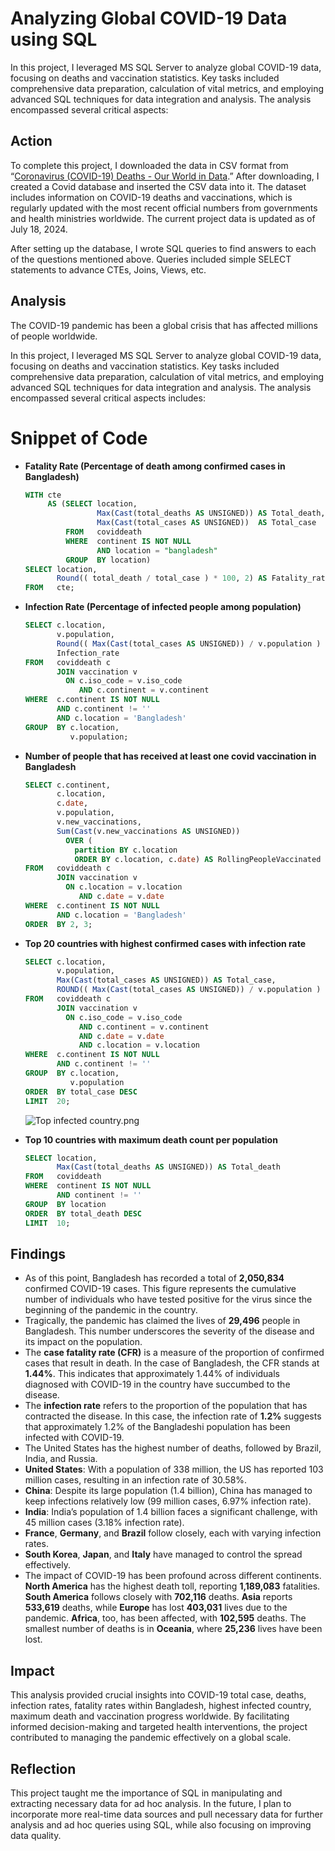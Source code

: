 # Analyzing Global COVID-19 Data using SQL

In this project, I leveraged MS SQL Server to analyze global COVID-19 data, focusing on deaths and vaccination statistics. Key tasks included comprehensive data preparation, calculation of vital metrics, and employing advanced SQL techniques for data integration and analysis. The analysis encompassed several critical aspects:

## Action

 To complete this project, I downloaded the data in CSV format from “[Coronavirus (COVID-19) Deaths - Our World in Data](https://ourworldindata.org/covid-deaths).”  After downloading, I created a Covid database and inserted the CSV data into it. The dataset includes information on COVID-19 deaths and vaccinations, which is regularly updated with the most recent official numbers from governments and health ministries worldwide. The current project data is updated as of July 18, 2024.

After setting up the database, I wrote SQL queries to find answers to each of the questions mentioned above. Queries included simple SELECT statements to advance CTEs, Joins, Views, etc.

## Analysis

The COVID-19 pandemic has been a global crisis that has affected millions of people worldwide. 

In this project, I leveraged MS SQL Server to analyze global COVID-19 data, focusing on deaths and vaccination statistics. Key tasks included comprehensive data preparation, calculation of vital metrics, and employing advanced SQL techniques for data integration and analysis. The analysis encompassed several critical aspects includes:

# Snippet of Code
    
- **Fatality Rate (Percentage of death among confirmed cases in Bangladesh)**
    
    
    ```sql
    WITH cte
         AS (SELECT location,
                    Max(Cast(total_deaths AS UNSIGNED)) AS Total_death,
                    Max(Cast(total_cases AS UNSIGNED))  AS Total_case
             FROM   coviddeath
             WHERE  continent IS NOT NULL
                    AND location = "bangladesh"
             GROUP  BY location)
    SELECT location,
           Round(( total_death / total_case ) * 100, 2) AS Fatality_rate
    FROM   cte;
    ```
        
- **Infection Rate (Percentage of infected people among population)**
    
    ```sql
    SELECT c.location,
           v.population,
           Round(( Max(Cast(total_cases AS UNSIGNED)) / v.population ) * 100, 2)AS
           Infection_rate
    FROM   coviddeath c
           JOIN vaccination v
             ON c.iso_code = v.iso_code
                AND c.continent = v.continent
    WHERE  c.continent IS NOT NULL
           AND c.continent != ''
           AND c.location = 'Bangladesh'
    GROUP  BY c.location,
              v.population;
    ```
        
- **Number of people that has received at least one covid vaccination in Bangladesh**
    
    ```sql
    SELECT c.continent,
           c.location,
           c.date,
           v.population,
           v.new_vaccinations,
           Sum(Cast(v.new_vaccinations AS UNSIGNED))
             OVER (
               partition BY c.location
               ORDER BY c.location, c.date) AS RollingPeopleVaccinated
    FROM   coviddeath c
           JOIN vaccination v
             ON c.location = v.location
                AND c.date = v.date
    WHERE  c.continent IS NOT NULL
           AND c.location = 'Bangladesh'
    ORDER  BY 2, 3;
    ```
        
- **Top 20 countries with highest confirmed cases with infection rate**
    
    ```sql
    SELECT c.location,
           v.population,
           Max(Cast(total_cases AS UNSIGNED)) AS Total_case,
           ROUND(( Max(Cast(total_cases AS UNSIGNED)) / v.population ) * 100 , 2) AS Infection_rate
    FROM   coviddeath c
           JOIN vaccination v
             ON c.iso_code = v.iso_code
                AND c.continent = v.continent
                AND c.date = v.date
                AND c.location = v.location
    WHERE  c.continent IS NOT NULL
           AND c.continent != ''
    GROUP  BY c.location,
              v.population
    ORDER  BY total_case DESC
    LIMIT  20; 
    ```
    
    ![Top infected country.png](https://prod-files-secure.s3.us-west-2.amazonaws.com/d774bcbe-f015-4aa5-b102-7b4ccde4ab34/3d585e7a-8639-4b41-b3db-8b10b4fcaf88/Top_infected_country.png)
    
- **Top 10 countries with maximum death count per population**
    
    ```sql
    SELECT location,
           Max(Cast(total_deaths AS UNSIGNED)) AS Total_death
    FROM   coviddeath
    WHERE  continent IS NOT NULL
           AND continent != ''
    GROUP  BY location
    ORDER  BY total_death DESC
    LIMIT  10;
    ```
      

## Findings

- As of this point, Bangladesh has recorded a total of **2,050,834** confirmed COVID-19 cases. This figure represents the cumulative number of individuals who have tested positive for the virus since the beginning of the pandemic in the country.
- Tragically, the pandemic has claimed the lives of **29,496** people in Bangladesh. This number underscores the severity of the disease and its impact on the population.
- The **case fatality rate (CFR)** is a measure of the proportion of confirmed cases that result in death. In the case of Bangladesh, the CFR stands at **1.44%**. This indicates that approximately 1.44% of individuals diagnosed with COVID-19 in the country have succumbed to the disease.
- The **infection rate** refers to the proportion of the population that has contracted the disease. In this case, the infection rate of **1.2%** suggests that approximately 1.2% of the Bangladeshi population has been infected with COVID-19.
- The United States has the highest number of deaths, followed by Brazil, India, and Russia.
- **United States**: With a population of 338 million, the US has reported 103 million cases, resulting in an infection rate of 30.58%.
- **China**: Despite its large population (1.4 billion), China has managed to keep infections relatively low (99 million cases, 6.97% infection rate).
- **India**: India’s population of 1.4 billion faces a significant challenge, with 45 million cases (3.18% infection rate).
- **France**, **Germany**, and **Brazil** follow closely, each with varying infection rates.
- **South Korea**, **Japan**, and **Italy** have managed to control the spread effectively.
- The impact of COVID-19 has been profound across different continents. **North America** has the highest death toll, reporting **1,189,083** fatalities. **South America** follows closely with **702,116** deaths. **Asia** reports **533,619** deaths, while **Europe** has lost **403,031** lives due to the pandemic. **Africa**, too, has been affected, with **102,595** deaths. The smallest number of deaths is in **Oceania**, where **25,236** lives have been lost.

## Impact

This analysis provided crucial insights into COVID-19 total case, deaths, infection rates, fatality rates within Bangladesh, highest infected country, maximum death and vaccination progress worldwide. By facilitating informed decision-making and targeted health interventions, the project contributed to managing the pandemic effectively on a global scale.

## Reflection

This project taught me the importance of SQL in manipulating and extracting necessary data for ad hoc analysis. In the future, I plan to incorporate more real-time data sources and pull necessary data for further analysis and ad hoc queries using SQL, while also focusing on improving data quality.
